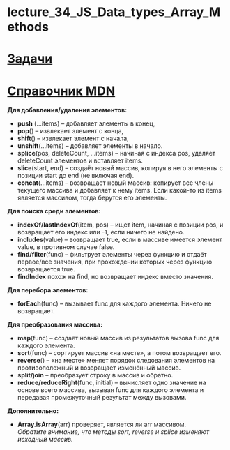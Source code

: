 # lecture_34_JS_Data_types_Array_Methods  

#  [Задачи ](https://github.com/schoolteacherMP/lecture_34_JS_Data_types_Array_Methods/blob/main/tasks.md) 

#  [ Справочник MDN ](https://developer.mozilla.org/ru/docs/Web/JavaScript/Reference/Global_Objects/Array) 

**Для добавления/удаления элементов:**  

- **push** (...items) – добавляет элементы в конец,  
- **pop**() – извлекает элемент с конца,  
- **shift**() – извлекает элемент с начала,  
- **unshift**(...items) – добавляет элементы в начало.  
- **splice**(pos, deleteCount, ...items) – начиная с индекса pos, удаляет deleteCount элементов и вставляет items.  
- **slice**(start, end) – создаёт новый массив, копируя в него элементы с позиции start до end (не включая end).  
- **concat**(...items) – возвращает новый массив: копирует все члены текущего массива и добавляет к нему items. Если какой-то из items является массивом, тогда берутся его элементы.  

**Для поиска среди элементов:**  

- **indexOf/lastIndexOf**(item, pos) – ищет item, начиная с позиции pos, и возвращает его индекс или -1, если ничего не найдено.  
- **includes**(value) – возвращает true, если в массиве имеется элемент value, в противном случае false.  
- **find/filter**(func) – фильтрует элементы через функцию и отдаёт первое/все значения, при прохождении которых через функцию возвращается true.  
- **findIndex** похож на find, но возвращает индекс вместо значения.  

**Для перебора элементов:**  

- **forEach**(func) – вызывает func для каждого элемента. Ничего не возвращает.  

**Для преобразования массива:**  

- **map**(func) – создаёт новый массив из результатов вызова func для каждого элемента.  
- **sort**(func) – сортирует массив «на месте», а потом возвращает его.  
- **reverse**() – «на месте» меняет порядок следования элементов на противоположный и возвращает изменённый массив.  
- **split/join** – преобразует строку в массив и обратно.  
- **reduce/reduceRight**(func, initial) – вычисляет одно значение на основе всего массива, вызывая func для каждого элемента и передавая промежуточный результат между вызовами.  

**Дополнительно:**  

- **Array.isArray**(arr) проверяет, является ли arr массивом.  
_Обратите внимание, что методы sort, reverse и splice изменяют исходный массив._  
